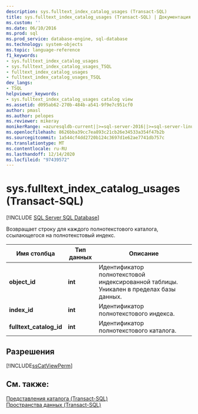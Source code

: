 ```yaml
---
description: sys.fulltext_index_catalog_usages (Transact-SQL)
title: sys.fulltext_index_catalog_usages (Transact-SQL) | Документация Майкрософт
ms.custom: ''
ms.date: 06/10/2016
ms.prod: sql
ms.prod_service: database-engine, sql-database
ms.technology: system-objects
ms.topic: language-reference
f1_keywords:
- sys.fulltext_index_catalog_usages
- sys.fulltext_index_catalog_usages_TSQL
- fulltext_index_catalog_usages
- fulltext_index_catalog_usages_TSQL
dev_langs:
- TSQL
helpviewer_keywords:
- sys.fulltext_index_catalog_usages catalog view
ms.assetid: d095ab62-270b-484b-a541-9f9e7c951cf0
author: pmasl
ms.author: pelopes
ms.reviewer: mikeray
monikerRange: =azuresqldb-current||>=sql-server-2016||>=sql-server-linux-2017||=azuresqldb-mi-current
ms.openlocfilehash: 8626bba39cc7ea893c21cb26e34533a354f47b2b
ms.sourcegitcommit: 1a544cf4dd2720b124c3697d1e62ae7741db757c
ms.translationtype: MT
ms.contentlocale: ru-RU
ms.lasthandoff: 12/14/2020
ms.locfileid: "97439572"
---
```

# <a name="sysfulltext_index_catalog_usages-transact-sql"></a>sys.fulltext_index_catalog_usages (Transact-SQL)
[!INCLUDE [SQL Server SQL Database](../../includes/applies-to-version/sql-asdb.md)]

  Возвращает строку для каждого полнотекстового каталога, ссылающегося на полнотекстовый индекс.    
 
|Имя столбца|Тип данных|Описание|  
|-----------------|---------------|-----------------|  
|**object_id**|**int**|Идентификатор полнотекстовой индексированной таблицы. Уникален в пределах базы данных.|  
|**index_id**|**int**|Идентификатор полнотекстового индекса.|  
|**fulltext_catalog_id**|**int**|Идентификатор полнотекстового каталога.|  
  
## <a name="permissions"></a>Разрешения  
 [!INCLUDE[ssCatViewPerm](../../includes/sscatviewperm-md.md)]  
  
## <a name="see-also"></a>См. также:  
 [Представления каталога (Transact-SQL)](../../relational-databases/system-catalog-views/catalog-views-transact-sql.md)   
 [Пространства данных &#40;Transact-SQL&#41;](../../relational-databases/system-catalog-views/data-spaces-transact-sql.md)  
  
  
